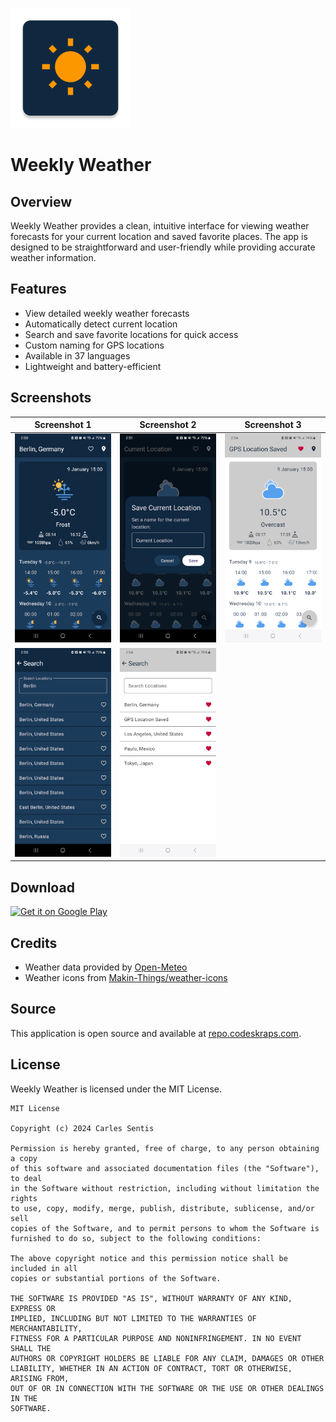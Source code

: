 ![logo](app/src/main/res/mipmap-xxxhdpi/ic_launcher.webp)

# Weekly Weather

## Overview

Weekly Weather provides a clean, intuitive interface for viewing weather forecasts for your current location and saved favorite places. The app is designed to be straightforward and user-friendly while providing accurate weather information.

## Features

- View detailed weekly weather forecasts
- Automatically detect current location
- Search and save favorite locations for quick access
- Custom naming for GPS locations
- Available in 37 languages
- Lightweight and battery-efficient

## Screenshots

| Screenshot 1 | Screenshot 2 | Screenshot 3 |
|:---:|:---:|:---:|
| ![](store_assets/Screenshot_20240109_145100.png) | ![](store_assets/Screenshot_20240109_145124.png) | ![](store_assets/Screenshot_20240109_145438.png) |
| ![](store_assets/Screenshot_20240109_145033.png) | ![](store_assets/Screenshot_20240109_145421.png) |  |

## Download

[![Get it on Google Play](https://play.google.com/intl/en_us/badges/static/images/badges/en_badge_web_generic.png)](https://play.google.com/store/apps/details?id=com.arklan.weather)

## Credits

- Weather data provided by [Open-Meteo](https://open-meteo.com/)
- Weather icons from [Makin-Things/weather-icons](https://github.com/Makin-Things/weather-icons)

## Source

This application is open source and available at [repo.codeskraps.com](https://repo.codeskraps.com/codeskraps/Weekly-Weather).

## License

Weekly Weather is licensed under the MIT License.

```
MIT License

Copyright (c) 2024 Carles Sentis

Permission is hereby granted, free of charge, to any person obtaining a copy
of this software and associated documentation files (the "Software"), to deal
in the Software without restriction, including without limitation the rights
to use, copy, modify, merge, publish, distribute, sublicense, and/or sell
copies of the Software, and to permit persons to whom the Software is
furnished to do so, subject to the following conditions:

The above copyright notice and this permission notice shall be included in all
copies or substantial portions of the Software.

THE SOFTWARE IS PROVIDED "AS IS", WITHOUT WARRANTY OF ANY KIND, EXPRESS OR
IMPLIED, INCLUDING BUT NOT LIMITED TO THE WARRANTIES OF MERCHANTABILITY,
FITNESS FOR A PARTICULAR PURPOSE AND NONINFRINGEMENT. IN NO EVENT SHALL THE
AUTHORS OR COPYRIGHT HOLDERS BE LIABLE FOR ANY CLAIM, DAMAGES OR OTHER
LIABILITY, WHETHER IN AN ACTION OF CONTRACT, TORT OR OTHERWISE, ARISING FROM,
OUT OF OR IN CONNECTION WITH THE SOFTWARE OR THE USE OR OTHER DEALINGS IN THE
SOFTWARE.